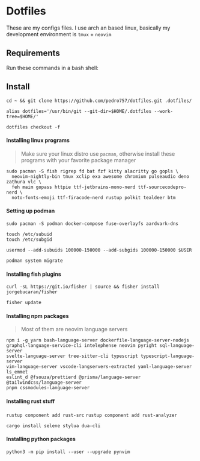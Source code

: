 # Dotfiles
These are my configs files. I use arch an based linux, basically my development environment is `tmux` + `neovim`

## Requirements
Run these commands in a bash shell:

## Install
`cd ~ && git clone https://github.com/pedro757/dotfiles.git .dotfiles/`

`alias dotfiles='/usr/bin/git --git-dir=$HOME/.dotfiles --work-tree=$HOME/'`

`dotfiles checkout -f`

#### Installing linux programs
> Make sure your linux distro use `pacman`, otherwise install these programs with your favorite package manager

```
sudo pacman -S fish rigrep fd bat fzf kitty alacritty go gopls \
  neovim-nightly-bin tmux xclip exa awesome chromium pulseaudio deno zathura vlc \
  feh maim gopass httpie ttf-jetbrains-mono-nerd ttf-sourcecodepro-nerd \
  noto-fonts-emoji ttf-firacode-nerd rustup polkit tealdeer btm
```

#### Setting up podman
```
sudo pacman -S podman docker-compose fuse-overlayfs aardvark-dns

touch /etc/subuid
touch /etc/subgid

usermod --add-subuids 100000-150000 --add-subgids 100000-150000 $USER

podman system migrate
```

#### Installing fish plugins
`curl -sL https://git.io/fisher | source && fisher install jorgebucaran/fisher`

`fisher update`

#### Installing npm packages
> Most of them are neovim language servers

```
npm i -g yarn bash-language-server dockerfile-language-server-nodejs
graphql-language-service-cli intelephense neovim pyright sql-language-server
svelte-language-server tree-sitter-cli typescript typescript-language-server
vim-language-server vscode-langservers-extracted yaml-language-server ls_emmet
eslint_d @fsouza/prettierd @prisma/language-server @tailwindcss/language-server
pnpm cssmodules-language-server
```

#### Installing rust stuff

`rustup component add rust-src`
`rustup component add rust-analyzer`

`cargo install selene stylua dua-cli`

#### Installing python packages

`python3 -m pip install --user --upgrade pynvim`
